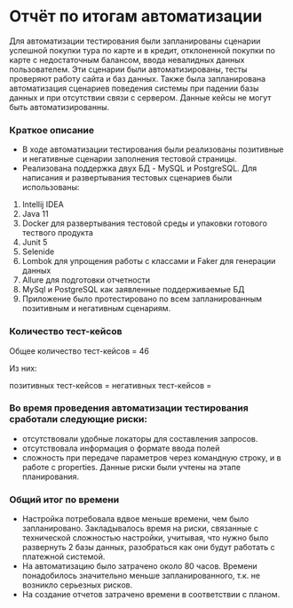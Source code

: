 # Отчёт по итогам автоматизации
Для автоматизации тестирования были запланированы сценарии успешной покупки тура по карте и в кредит, отклоненной покупки по карте с недостаточным балансом, ввода невалидных данных пользователем. Эти сценарии были автоматизированы, тесты проверяют работу сайта и баз данных. Также была запланирована автоматизация сценариев поведения системы при падении базы данных и при отсутствии связи с сервером. Данные кейсы не могут быть автоматизированны.
### Краткое описание
- В ходе автоматизации тестирования были реализованы позитивные и негативные сценарии заполнения тестовой страницы.
- Реализована поддержка двух БД - MySQL и PostgreSQL.
Для написания и развертывания тестовых сценариев были использованы:
1. Intellij IDEA
1. Java 11
2. Docker для развертывания тестовой среды и упаковки готового тествого продукта
2. Junit 5
2. Selenide
2. Lombok для упрощения работы с классами и Faker для генерации данных
2. Allure для подготовки отчетности
2. MySql и PostgreSQL как заявленные поддерживаемые БД
2. Приложение было протестировано по всем запланированным позитивным и негативным сценариям.
### Количество тест-кейсов
Общее количество тест-кейсов = 46

Из них:

позитивных тест-кейсов = 
негативных тест-кейсов = 

### Во время проведения автоматизации тестирования сработали следующие риски:

- отсутствовали удобные локаторы для составления запросов.
- отсутствовала информация о формате ввода полей
-   сложность при передаче параметров через командную строку, и в работе с properties.
Данные риски были учтены на этапе планирования. 
### Общий итог по времени
- Настройка потребовала вдвое меньше времени, чем было запланировано. Закладывалось время на риски, связанные с технической сложностью настройки, учитывая, что нужно было развернуть 2 базы данных, разобраться как они будут работать с платежной системой.
- На автоматизацию было затрачено около 80 часов. Времени понадобилось значительно меньше запланированного, т.к. не возникло серьезных рисков.
- На создание отчетов затрачено времени в соответствии с планом.
